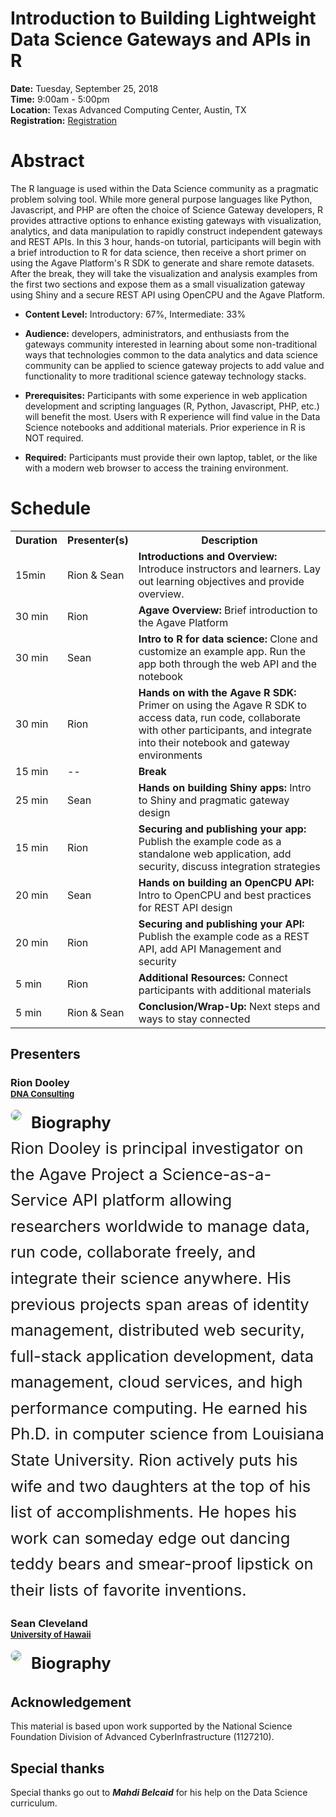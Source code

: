 Introduction to Building Lightweight Data Science Gateways and APIs in R 
========================================================================

**Date:** Tuesday, September 25, 2018  
**Time:** 9:00am - 5:00pm  
**Location:** Texas Advanced Computing Center, Austin, TX  
**Registration:** <a href="https://sciencegateways.org/web/gateways2018/attend/register">Registration</a>  

Abstract
========

The R language is used within the Data Science community as a pragmatic problem solving tool. While more general purpose languages like Python, Javascript, and PHP are often the choice of Science Gateway developers, R provides attractive options to enhance existing gateways with visualization, analytics, and data manipulation to rapidly construct independent gateways and REST APIs. In this 3 hour, hands-on tutorial, participants will begin with a brief introduction to R for data science, then receive a short primer on using the Agave Platform's R SDK to generate and share remote datasets. After the break, they will take the visualization and analysis examples from the first two sections and expose them as a small visualization gateway using Shiny and a secure REST API using OpenCPU and the Agave Platform.  

* **Content Level:** Introductory: 67%, Intermediate: 33%  
* **Audience:** developers, administrators, and enthusiasts from the gateways community interested in learning about some non-traditional ways that technologies common to the data analytics and data science community can be applied to science gateway projects to add value and functionality to more traditional science gateway technology stacks.  

* **Prerequisites:** Participants with some experience in web application development and scripting languages (R, Python, Javascript, PHP, etc.) will benefit the most. Users with R experience will find value in the Data Science notebooks and additional materials. Prior experience in R is NOT required.  
* **Required:** Participants must provide their own laptop, tablet, or the like with a modern web browser to access the training environment.  

Schedule
========

<table class="tg">
  <tr>
    <th class="tg-yw4l">Duration</th>
    <th class="tg-yw4l">Presenter(s)</th>
    <th class="tg-9hbo">Description</th>
  </tr>
  <tr>
    <td class="tg-yw4l">15min</td>
    <td class="tg-yw4l">Rion &amp; Sean</td>
    <td class="tg-9hbo"><b>Introductions and Overview:</b> Introduce instructors and learners. Lay out learning objectives and provide overview.</td>
  </tr>
  
  <tr>
    <td class="tg-yw4l">30 min</td>
    <td class="tg-yw4l">Rion</td>
    <td class="tg-9hbo"><b>Agave Overview:</b> Brief introduction to the Agave Platform </td>
  </tr>
  <tr>
    <td class="tg-yw4l">30 min</td>
    <td class="tg-yw4l">Sean</td>
    <td class="tg-9hbo"><b>Intro to R for data science:</b> Clone and customize an example app. Run the app both through the web API and the notebook</td>
  </tr>
  <tr>
    <td class="tg-yw4l">30 min</td>
    <td class="tg-yw4l">Rion</td>
    <td class="tg-9hbo"><b>Hands on with the Agave R SDK:</b> Primer on using the Agave R SDK to access data, run code, collaborate with other participants, and integrate into their notebook and gateway environments</td>
  </tr>
  <tr>
    <td class="tg-yw4l">15 min</td>
    <td class="tg-baqh">--</td>
    <td class="tg-9hbo"><b>Break</b> </td>
  </tr>
  <tr>
    <td class="tg-yw4l">25 min</td>
    <td class="tg-yw4l">Sean</td>
    <td class="tg-9hbo"><b>Hands on building Shiny apps:</b> Intro to Shiny and pragmatic gateway design</td>
  </tr>
  <tr>
    <td class="tg-yw4l">15 min</td>
    <td class="tg-yw4l">Rion</td>
    <td class="tg-9hbo"><b>Securing and publishing your app:</b> Publish the example code as a standalone web application, add security, discuss integration strategies</td>
  </tr>
  <tr>
    <td class="tg-yw4l">20 min</td>
    <td class="tg-yw4l">Sean</td>
    <td class="tg-9hbo"><b>Hands on building an OpenCPU API:</b> Intro to OpenCPU and best practices for REST API design</td>
  </tr>
  <tr>
    <td class="tg-yw4l">20 min</td>
    <td class="tg-yw4l">Rion</td>
    <td class="tg-9hbo"><b>Securing and publishing your API:</b> Publish the example code as a REST API, add API Management and security</td>
  </tr>
  <tr>
    <td class="tg-yw4l">5 min</td>
    <td class="tg-yw4l">Rion</td>
    <td class="tg-9hbo"><b>Additional Resources:</b> Connect participants with additional materials</td>
  </tr>
  <tr>
    <td class="tg-yw4l">5 min</td>
    <td class="tg-yw4l">Rion &amp; Sean</td>
    <td class="tg-9hbo"><b>Conclusion/Wrap-Up:</b> Next steps and ways to stay connected</td>
  </tr>
</table>

Presenters
----------

<h3>Rion Dooley<br><span style="font-size: .8em"><a href="https://twitter.com/deardooley/">DNA Consulting</a></span></h3><div style="width:100% margin-top: 15px;" class="biography info-section"><div style="float:left; margin-right: 15px;" class="presenter-photo"> <img style="border-radius: 50%;border: 1px solid #ccc;" src="https://raw.githubusercontent.com/agavetraining/gateways18/master/images/rion_dooley.jpg" scale="0"></div><div style="font-size: 1.6rem; line-height: 1.625;font-weight: bold;" class="biography-header">Biography</div><div style="font-size: 1.6rem; line-height: 1.625;" class="presenter-biography">Rion Dooley is principal investigator on the Agave Project a Science-as-a-Service API platform allowing researchers worldwide to manage data, run code, collaborate freely, and integrate their science anywhere. His previous projects span areas of identity management, distributed web security, full-stack application development, data management, cloud services, and high performance computing. He earned his Ph.D. in computer science from Louisiana State University. Rion actively puts his wife and two daughters at the top of his list of accomplishments. He hopes his work can someday edge out dancing teddy bears and smear-proof lipstick on their lists of favorite inventions.</div></div>

<h3>Sean Cleveland<br><span style="font-size: .8em"><a href="https://hawaii.edu/">University of Hawaii</a></span></h3><div style="width:100% margin-top: 15px;" class="biography info-section"><div style="float:left; margin-right: 15px;" class="presenter-photo"> <img style="border-radius: 50%;border: 1px solid #ccc;" src="https://raw.githubusercontent.com/agavetraining/gateways18/master/images/sean_cleveland.jpg" scale="0"></div><div style="font-size: 1.6rem; line-height: 1.625;font-weight: bold;" class="biography-header">Biography</div><div style="font-size: 1.6rem; line-height: 1.625;" class="presenter-biography"> </div></div>



Acknowledgement
---------------

This material is based upon work supported by the National Science Foundation Division of Advanced CyberInfrastructure (1127210).

Special thanks
--------------

Special thanks go out to ***Mahdi Belcaid*** for his help on the Data Science curriculum.
